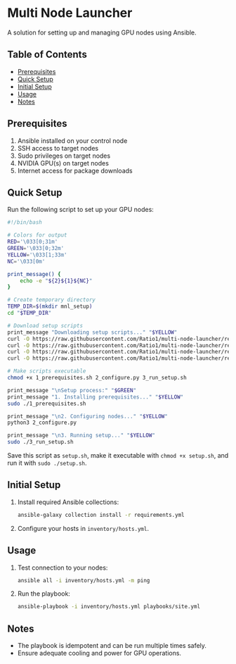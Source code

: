 # Multi Node Launcher

A solution for setting up and managing GPU nodes using Ansible.

## Table of Contents

- [Prerequisites](#prerequisites)
- [Quick Setup](#quick-setup)
- [Initial Setup](#initial-setup)
- [Usage](#usage)
- [Notes](#notes)

## Prerequisites

1. Ansible installed on your control node
2. SSH access to target nodes
3. Sudo privileges on target nodes
4. NVIDIA GPU(s) on target nodes
5. Internet access for package downloads

## Quick Setup

Run the following script to set up your GPU nodes:


```bash
#!/bin/bash

# Colors for output
RED='\033[0;31m'
GREEN='\033[0;32m'
YELLOW='\033[1;33m'
NC='\033[0m'

print_message() {
    echo -e "${2}${1}${NC}"
}

# Create temporary directory
TEMP_DIR=$(mkdir mnl_setup)
cd "$TEMP_DIR"

# Download setup scripts
print_message "Downloading setup scripts..." "$YELLOW"
curl -O https://raw.githubusercontent.com/Ratio1/multi-node-launcher/refs/heads/main/mnl_factory/scripts/1_prerequisites.sh
curl -O https://raw.githubusercontent.com/Ratio1/multi-node-launcher/refs/heads/main/mnl_factory/scripts/2_ansible_setup.sh
curl -O https://raw.githubusercontent.com/Ratio1/multi-node-launcher/refs/heads/main/mnl_factory/scripts/3_configure.py
curl -O https://raw.githubusercontent.com/Ratio1/multi-node-launcher/refs/heads/main/mnl_factory/scripts/4_run_setup.sh

# Make scripts executable
chmod +x 1_prerequisites.sh 2_configure.py 3_run_setup.sh

print_message "\nSetup process:" "$GREEN"
print_message "1. Installing prerequisites..." "$YELLOW"
sudo ./1_prerequisites.sh

print_message "\n2. Configuring nodes..." "$YELLOW"
python3 2_configure.py

print_message "\n3. Running setup..." "$YELLOW"
sudo ./3_run_setup.sh
```


Save this script as `setup.sh`, make it executable with `chmod +x setup.sh`, and run it with `sudo ./setup.sh`.

## Initial Setup

1. Install required Ansible collections:
   ```bash
   ansible-galaxy collection install -r requirements.yml
   ```

2. Configure your hosts in `inventory/hosts.yml`.

## Usage

1. Test connection to your nodes:
   ```bash
   ansible all -i inventory/hosts.yml -m ping
   ```

2. Run the playbook:
   ```bash
   ansible-playbook -i inventory/hosts.yml playbooks/site.yml
   ```

## Notes

- The playbook is idempotent and can be run multiple times safely.
- Ensure adequate cooling and power for GPU operations.

